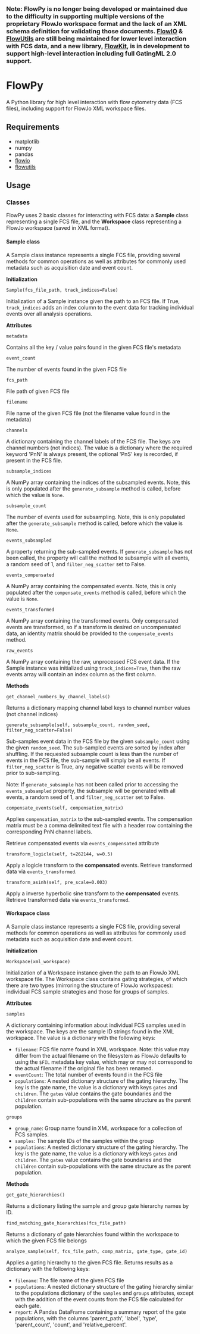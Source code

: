 ### **Note: FlowPy is no longer being developed or maintained due to the difficulty in supporting multiple versions of the proprietary FlowJo workspace format and the lack of an XML schema definition for validating those documents. [FlowIO](https://github.com/whitews/flowio) & [FlowUtils](https://github.com/whitews/flowutils) are still being maintained for lower level interaction with FCS data, and a new library, [FlowKit](https://github.com/whitews/flowkit), is in development to support high-level interaction including full GatingML 2.0 support.**

# FlowPy

A Python library for high level interaction with flow cytometry data (FCS files), including support for FlowJo XML workspace files.

## Requirements

* matplotlib
* numpy
* pandas
* [flowio](https://github.com/whitews/FlowIO)
* [flowutils](https://github.com/whitews/FlowUtils)

## Usage

### Classes

FlowPy uses 2 basic classes for interacting with FCS data: a **Sample** class representing a single FCS file, and the **Workspace** class representing a FlowJo workspace (saved in XML format).

#### Sample class

A Sample class instance represents a single FCS file, providing several methods for common operations as well as attributes for commonly used metadata such as acquisition date and event count.

**Initialization**

`Sample(fcs_file_path, track_indices=False)`

Initialization of a Sample instance given the path to an FCS file. If True, `track_indices` adds an index column to the event data for tracking individual events over all analysis operations.

**Attributes**

`metadata`

Contains all the key / value pairs found in the given FCS file's metadata

`event_count`

The number of events found in the given FCS file

`fcs_path`

File path of given FCS file

`filename`

File name of the given FCS file (not the filename value found in the metadata)

`channels`

A dictionary containing the channel labels of the FCS file. The keys are channel numbers (not indices). The value is a dictionary where the required keyword 'PnN' is always present, the optional 'PnS' key is recorded, if present in the FCS file.

`subsample_indices`

A NumPy array containing the indices of the subsampled events. Note, this is only populated after the `generate_subsample` method is called, before which the value is `None`.

`subsample_count`

The number of events used for subsampling. Note, this is only populated after the `generate_subsample` method is called, before which the value is `None`.

`events_subsampled`

A property returning the sub-sampled events. If `generate_subsample` has not been called, the property will call the method to subsample with all events, a random seed of 1, and `filter_neg_scatter` set to False.

`events_compensated`

A NumPy array containing the compensated events. Note, this is only populated after the `compensate_events` method is called, before which the value is `None`.

`events_transformed`

A NumPy array containing the transformed events. Only compensated events are transformed, so if a transform is desired on uncompensated data, an identity matrix should be provided to the `compensate_events` method.

`raw_events`

A NumPy array containing the raw, unprocessed FCS event data. If the Sample instance was initialized using `track_indices=True`, then the raw events array will contain an index column as the first column.

**Methods**

`get_channel_numbers_by_channel_labels()`

Returns a dictionary mapping channel label keys to channel number values (not channel indices)

`generate_subsample(self, subsample_count, random_seed, filter_neg_scatter=False)`

Sub-samples event data in the FCS file by the given `subsample_count` using the given `random_seed`. The sub-sampled events are sorted by index after shuffling. If the requested subsample count is less than the number of events in the FCS file, the sub-sample will simply be all events. If `filter_neg_scatter` is True, any negative scatter events will be removed prior to sub-sampling.

Note: If `generate_subsample` has not been called prior to accessing the `events_subsampled` property, the subsample will be generated with all events, a random seed of 1, and `filter_neg_scatter` set to False.

`compensate_events(self, compensation_matrix)`

Applies `compensation_matrix` to the sub-sampled events. The compensation matrix must be a comma delimited text file with a header row containing the corresponding PnN channel labels.

Retrieve compensated events via `events_compensated` attribute

`transform_logicle(self, t=262144, w=0.5)`

Apply a logicle transform to the **compensated** events. Retrieve transformed data via `events_transformed`.

`transform_asinh(self, pre_scale=0.003)`

Apply a inverse hyperbolic sine transform to the **compensated** events. Retrieve transformed data via `events_transformed`.

#### Workspace class

A Sample class instance represents a single FCS file, providing several methods for common operations as well as attributes for commonly used metadata such as acquisition date and event count.

**Initialization**

`Workspace(xml_workspace)`

Initialization of a Workspace instance given the path to an FlowJo XML workspace file. The Workspace class contains gating strategies, of which there are two types (mirroring the structure of FlowJo workspaces): individual FCS sample strategies and those for groups of samples.

**Attributes**

`samples`

A dictionary containing information about individual FCS samples used in the workspace. The keys are the sample ID strings found in the XML workspace. The value is a dictionary with the following keys:

* `filename`: FCS file name found in XML workspace. Note: this value may differ from the actual filename on the filesystem as FlowJo defaults to using the `$FIL` metadata key value, which may or may not correspond to the actual filename if the original file has been renamed.
* `eventCount`: The total number of events found in the FCS file
* `populations`: A nested dictionary structure of the gating hierarchy. The key is the gate name, the value is a dictionary with keys `gates` and `children`. The `gates` value contains the gate boundaries and the `children` contain sub-populations with the same structure as the parent population.

`groups`

* `group_name`: Group name found in XML workspace for a collection of FCS samples.
* `samples`: The sample IDs of the samples within the group
* `populations`: A nested dictionary structure of the gating hierarchy. The key is the gate name, the value is a dictionary with keys `gates` and `children`. The `gates` value contains the gate boundaries and the `children` contain sub-populations with the same structure as the parent population.

**Methods**

`get_gate_hierarchies()`

Returns a dictionary listing the sample and group gate hierarchy names by ID.

`find_matching_gate_hierarchies(fcs_file_path)`

Returns a dictionary of gate hierarchies found within the workspace to which the given FCS file belongs

`analyze_sample(self, fcs_file_path, comp_matrix, gate_type, gate_id)`

Applies a gating hierarchy to the given FCS file. Returns results as a dictionary with the following keys:

* `filename`: The file name of the given FCS file
* `populations`: A nested dictionary structure of the gating hierarchy similar to the populations dictionary of the `samples` and `groups` attributes, except with the addition of the event counts from the FCS file calculated for each gate.
* `report`: A Pandas DataFrame containing a summary report of the gate populations, with the columns 'parent_path', 'label', 'type', 'parent_count', 'count', and 'relative_percent'.
